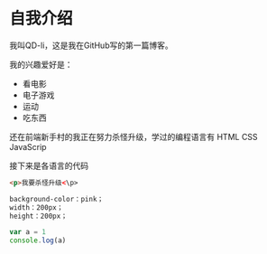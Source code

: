 # 自我介绍
我叫QD-li，这是我在GitHub写的第一篇博客。

我的兴趣爱好是：

* 看电影
* 电子游戏
* 运动
* 吃东西

还在前端新手村的我正在努力杀怪升级，学过的编程语言有 HTML CSS JavaScrip

接下来是各语言的代码

```HTML
<p>我要杀怪升级<\p>
```

```CSS
background-color：pink；
width：200px；
height：200px；
```

```JavaScript
var a = 1
console.log(a)
```
